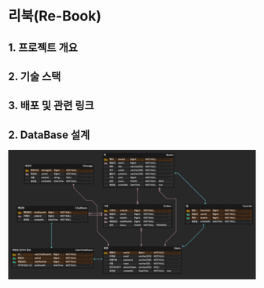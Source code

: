 # 리북(Re-Book)

## 1. 프로젝트 개요

## 2. 기술 스택

## 3. 배포 및 관련 링크

## 2. DataBase 설계

![img_3.png](img_3.png)